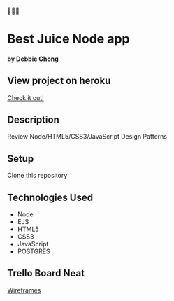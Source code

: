 :tulip::rabbit::tulip:
# Best Juice Node app

#### by Debbie Chong

## View project on heroku
[Check it out!]()
## Description
Review Node/HTML5/CSS3/JavaScript Design Patterns
## Setup
Clone this repository

## Technologies Used
* Node
* EJS
* HTML5
* CSS3
* JavaScript
* POSTGRES

## Trello Board Neat
[Wireframes]()
